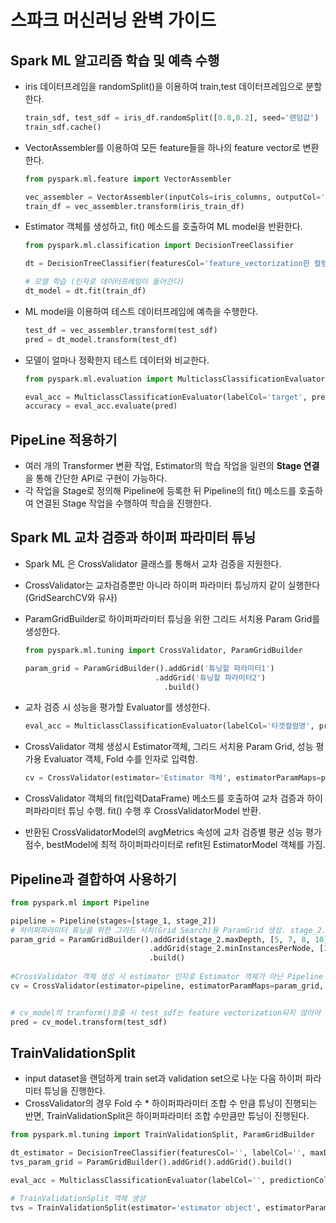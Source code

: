 # 스파크 머신러닝 완벽 가이드

## Spark ML 알고리즘 학습 및 예측 수행

- iris 데이터프레임을 randomSplit()을 이용하여 train,test 데이터프레임으로 분할한다.

  ```python
  train_sdf, test_sdf = iris_df.randomSplit([0.8,0.2], seed='랜덤값')
  train_sdf.cache()
  ```

- VectorAssembler를 이용하여 모든 feature들을 하나의 feature vector로 변환한다.

  ```python
  from pyspark.ml.feature import VectorAssembler
  
  vec_assembler = VectorAssembler(inputCols=iris_columns, outputCol='features')
  train_df = vec_assembler.transform(iris_train_df)
  ```

- Estimator 객체를 생성하고, fit() 메소드를 호출하여 ML model을 반환한다.

  ```python
  from pyspark.ml.classification import DecisionTreeClassifier
  
  dt = DecisionTreeClassifier(featuresCol='feature_vectorization한 컬럼', labelCol='target', maxDepth=5)
  
  # 모델 학습 (인자로 데이터프레임이 들어간다)
  dt_model = dt.fit(train_df)
  ```

- ML model을 이용하여 테스트 데이터프레임에 예측을 수행한다.

  ```python
  test_df = vec_assembler.transform(test_sdf)
  pred = dt_model.transform(test_df)
  ```

- 모델이 얼마나 정확한지 테스트 데이터와 비교한다.

  ```python
  from pyspark.ml.evaluation import MulticlassClassificationEvaluator
  
  eval_acc = MulticlassClassificationEvaluator(labelCol='target', predictionCol='prediction', metricName='accuracy')
  accuracy = eval_acc.evaluate(pred)
  ```



## PipeLine 적용하기

- 여러 개의 Transformer 변환 작업, Estimator의 학습 작업을 일련의 **Stage 연결**을 통해 간단한 API로 구현이 가능하다.
- 각 작업을 Stage로 정의해 Pipeline에 등록한 뒤 Pipeline의 fit() 메소드를 호출하여 연결된 Stage 작업을 수행하여 학습을 진행한다.



## Spark ML 교차 검증과 하이퍼 파라미터 튜닝

- Spark ML 은 CrossValidator 클래스를 통해서 교차 검증을 지원한다.

- CrossValidator는 교차검증뿐만 아니라 하이퍼 파라미터 튜닝까지 같이 실행한다(GridSearchCV와 유사)

- ParamGridBuilder로 하이퍼파라미터 튜닝을 위한 그리드 서치용 Param Grid를 생성한다.

  ```python
  from pyspark.ml.tuning import CrossValidator, ParamGridBuilder
  
  param_grid = ParamGridBuilder().addGrid('튜닝할 파라미터1')
  							   .addGrid('튜닝할 파라미터2')
                                 .build()
  ```

- 교차 검증 시 성능을 평가할 Evaluator를 생성한다.

  ```python
  eval_acc = MulticlassClassificationEvaluator(labelCol='타겟컬럼명', predictionCol='예측컬럼명', metricName='측정지표')
  ```

- CrossValidator 객체 생성시 Estimator객체, 그리드 서치용 Param Grid, 성능 평가용 Evaluator 객체, Fold 수를 인자로 입력함.

  ```python
  cv = CrossValidator(estimator='Estimator 객체', estimatorParamMaps=param_grid, evaluator='Evaluator 객체', numFolds='반복 횟수')
  ```

- CrossValidator 객체의 fit(입력DataFrame) 메소드를 호출하여 교차 검증과 하이퍼파라미터 튜닝 수행. fit() 수행 후 CrossValidatorModel 반환.

  

- 반환된 CrossValidatorModel의 avgMetrics 속성에 교차 검증별 평균 성능 평가점수, bestModel에 최적 하이퍼파라미터로 refit된 EstimatorModel 객체를 가짐.



## Pipeline과 결합하여 사용하기

```python
from pyspark.ml import Pipeline

pipeline = Pipeline(stages=[stage_1, stage_2])
# 하이퍼파라미터 튜닝을 위한 그리드 서치(Grid Search)용 ParamGrid 생성. stage_2.maxDepth로 지정해야함
param_grid = ParamGridBuilder().addGrid(stage_2.maxDepth, [5, 7, 8, 10])
                               .addGrid(stage_2.minInstancesPerNode, [3, 5, 6])
                               .build()
        
#CrossValidator 객체 생성 시 estimator 인자로 Estimator 객체가 아닌 Pipeline 객체 입력
cv = CrossValidator(estimator=pipeline, estimatorParamMaps=param_grid, evaluator=eval_acc, numFolds='반복 횟수')


# cv_model의 tranform()호출 시 test_sdf는 feature vectorization되지 않아야 함
pred = cv_model.transform(test_sdf)
```



## TrainValidationSplit

- input dataset을 랜덤하게 train set과 validation set으로 나눈 다음 하이퍼 파라미터 튜닝을 진행한다.
- CrossValidator의 경우 Fold 수 * 하이퍼파라미터 조합 수 만큼 튜닝이 진행되는 반면, TrainValidationSplit은 하이퍼파라미터 조합 수만큼만 튜닝이 진행된다.

```python
from pyspark.ml.tuning import TrainValidationSplit, ParamGridBuilder

dt_estimator = DecisionTreeClassifier(featuresCol='', labelCol='', maxDepth=10)
tvs_param_grid = ParamGridBuilder().addGrid().addGrid().build()

eval_acc = MulticlassClassificationEvaluator(labelCol='', predictionCol='', metricName='')

# TrainValidationSplit 객체 생성
tvs = TrainValidationSplit(estimator='estimator object', estimatorParamMaps='param_grid', evaluator=eval_acc, seed='random_val')
```

